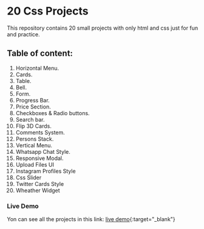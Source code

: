 # 20 Css Projects

This repository contains 20 small projects with only html and css just for fun and practice.

## Table of content:

1. Horizontal Menu.
2. Cards.
3. Table.
4. Bell.
5. Form.
6. Progress Bar.
7. Price Section.
8. Checkboxes & Radio buttons.
9. Search bar.
10. Flip 3D Cards.
11. Comments System.
12. Persons Stack.
13. Vertical Menu.
14. Whatsapp Chat Style.
15. Responsive Modal.
16. Upload Files UI
17. Instagram Profiles Style
18. Css Slider
19. Twitter Cards Style
20. Wheather Widget

### Live Demo

Yon can see all the projects in this link: [live demo](https://gdpp.github.io/css_projects.gitthub.io/){:target="\_blank"}
